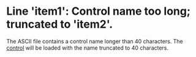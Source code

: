 
# Line 'item1': Control name too long; truncated to 'item2'.

The ASCII file contains a control name longer than 40 characters. The  [control](b8bdf64f-5920-1ae9-16d0-b26d09524a30.md) will be loaded with the name truncated to 40 characters.

